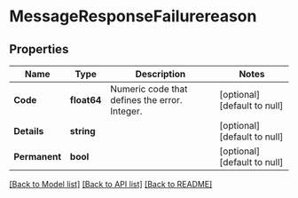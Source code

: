 # MessageResponseFailurereason

## Properties
Name | Type | Description | Notes
------------ | ------------- | ------------- | -------------
**Code** | **float64** | Numeric code that defines the error. Integer. | [optional] [default to null]
**Details** | **string** |  | [optional] [default to null]
**Permanent** | **bool** |  | [optional] [default to null]

[[Back to Model list]](../README.md#documentation-for-models) [[Back to API list]](../README.md#documentation-for-api-endpoints) [[Back to README]](../README.md)

